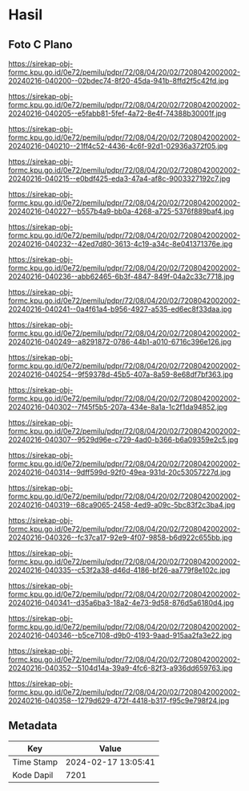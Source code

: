 # Hasil

## Foto C Plano

https://sirekap-obj-formc.kpu.go.id/0e72/pemilu/pdpr/72/08/04/20/02/7208042002002-20240216-040200--02bdec74-8f20-45da-941b-8ffd2f5c42fd.jpg

https://sirekap-obj-formc.kpu.go.id/0e72/pemilu/pdpr/72/08/04/20/02/7208042002002-20240216-040205--e5fabb81-5fef-4a72-8e4f-74388b30001f.jpg

https://sirekap-obj-formc.kpu.go.id/0e72/pemilu/pdpr/72/08/04/20/02/7208042002002-20240216-040210--21ff4c52-4436-4c6f-92d1-02936a372f05.jpg

https://sirekap-obj-formc.kpu.go.id/0e72/pemilu/pdpr/72/08/04/20/02/7208042002002-20240216-040215--e0bdf425-eda3-47a4-af8c-9003327192c7.jpg

https://sirekap-obj-formc.kpu.go.id/0e72/pemilu/pdpr/72/08/04/20/02/7208042002002-20240216-040227--b557b4a9-bb0a-4268-a725-5376f889baf4.jpg

https://sirekap-obj-formc.kpu.go.id/0e72/pemilu/pdpr/72/08/04/20/02/7208042002002-20240216-040232--42ed7d80-3613-4c19-a34c-8e041371376e.jpg

https://sirekap-obj-formc.kpu.go.id/0e72/pemilu/pdpr/72/08/04/20/02/7208042002002-20240216-040236--abb62465-6b3f-4847-849f-04a2c33c7718.jpg

https://sirekap-obj-formc.kpu.go.id/0e72/pemilu/pdpr/72/08/04/20/02/7208042002002-20240216-040241--0a4f61a4-b956-4927-a535-ed6ec8f33daa.jpg

https://sirekap-obj-formc.kpu.go.id/0e72/pemilu/pdpr/72/08/04/20/02/7208042002002-20240216-040249--a8291872-0786-44b1-a010-6716c396e126.jpg

https://sirekap-obj-formc.kpu.go.id/0e72/pemilu/pdpr/72/08/04/20/02/7208042002002-20240216-040254--9f59378d-45b5-407a-8a59-8e68df7bf363.jpg

https://sirekap-obj-formc.kpu.go.id/0e72/pemilu/pdpr/72/08/04/20/02/7208042002002-20240216-040302--7f45f5b5-207a-434e-8a1a-1c2f1da94852.jpg

https://sirekap-obj-formc.kpu.go.id/0e72/pemilu/pdpr/72/08/04/20/02/7208042002002-20240216-040307--9529d96e-c729-4ad0-b366-b6a09359e2c5.jpg

https://sirekap-obj-formc.kpu.go.id/0e72/pemilu/pdpr/72/08/04/20/02/7208042002002-20240216-040314--9dff599d-92f0-49ea-931d-20c53057227d.jpg

https://sirekap-obj-formc.kpu.go.id/0e72/pemilu/pdpr/72/08/04/20/02/7208042002002-20240216-040319--68ca9065-2458-4ed9-a09c-5bc83f2c3ba4.jpg

https://sirekap-obj-formc.kpu.go.id/0e72/pemilu/pdpr/72/08/04/20/02/7208042002002-20240216-040326--fc37ca17-92e9-4f07-9858-b6d922c655bb.jpg

https://sirekap-obj-formc.kpu.go.id/0e72/pemilu/pdpr/72/08/04/20/02/7208042002002-20240216-040335--c53f2a38-d46d-4186-bf26-aa779f8e102c.jpg

https://sirekap-obj-formc.kpu.go.id/0e72/pemilu/pdpr/72/08/04/20/02/7208042002002-20240216-040341--d35a6ba3-18a2-4e73-9d58-876d5a6180d4.jpg

https://sirekap-obj-formc.kpu.go.id/0e72/pemilu/pdpr/72/08/04/20/02/7208042002002-20240216-040346--b5ce7108-d9b0-4193-9aad-915aa2fa3e22.jpg

https://sirekap-obj-formc.kpu.go.id/0e72/pemilu/pdpr/72/08/04/20/02/7208042002002-20240216-040352--5104d14a-39a9-4fc6-82f3-a936dd659763.jpg

https://sirekap-obj-formc.kpu.go.id/0e72/pemilu/pdpr/72/08/04/20/02/7208042002002-20240216-040358--1279d629-472f-4418-b317-f95c9e798f24.jpg


## Metadata

| Key        | Value               |
| ---------- | ------------------- |
| Time Stamp | 2024-02-17 13:05:41 |
| Kode Dapil | 7201                |



